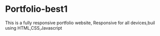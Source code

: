 # Portfolio-best1
This is a fully responsive portfolio website, Responsive for all devices,buil using HTML,CSS,Javascript
